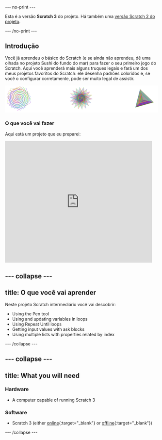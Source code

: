 \--- no-print \---

Esta é a versão **Scratch 3** do projeto. Há também uma [versão Scratch 2 do projeto](https://projects.raspberrypi.org/en/projects/cd-intermediate-scratch-sushi-scratch2).

\--- /no-print \---

## Introdução

Você já aprendeu o básico do Scratch (e se ainda não aprendeu, dê uma olhada no projeto Sushi do fundo do mar) para fazer o seu primeiro jogo do Scratch. Aqui você aprenderá mais alguns truques legais e fará um dos meus projetos favoritos do Scratch: ele desenha padrões coloridos e, se você o configurar corretamente, pode ser muito legal de assistir.

![](images/pen1.png)

### O que você vai fazer

Aqui está um projeto que eu preparei:

<div class="scratch-preview">
  <iframe allowtransparency="true" width="485" height="402" src="https://scratch.mit.edu/projects/embed/205355399/?autostart=false" frameborder="0"></iframe>
</div>

## \--- collapse \---

## title: O que você vai aprender

Neste projeto Scratch intermediário você vai descobrir:

+ Using the Pen tool
+ Using and updating variables in loops
+ Using Repeat Until loops
+ Getting input values with ask blocks
+ Using multiple lists with properties related by index

\--- /collapse \---

## \--- collapse \---

## title: What you will need

### Hardware

+ A computer capable of running Scratch 3

### Software

+ Scratch 3 (either [online](https://scratch.mit.edu/projects/editor/){:target="_blank"} or [offline](https://scratch.mit.edu/download/){:target="_blank"})

\--- /collapse \---